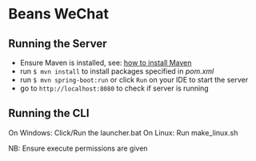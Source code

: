 # Beans WeChat

## Running the Server

- Ensure Maven is installed, see: [how to install Maven](https://maven.apache.org/install.html)
- run `$ mvn install` to install packages specified in _pom.xml_
- run `$ mvn spring-boot:run` or click `Run` on your IDE to start the server
- go to `http://localhost:8080` to check if server is running

## Running the CLI

On Windows: Click/Run the launcher.bat
On Linux: Run make_linux.sh

NB: Ensure execute permissions are given
